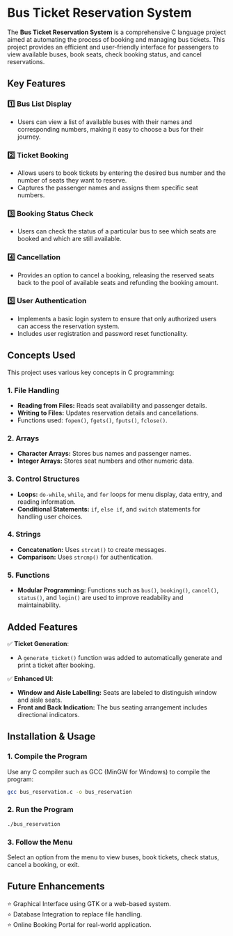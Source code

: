 # Bus Ticket Reservation System 

The **Bus Ticket Reservation System** is a comprehensive C language project aimed at automating the process of booking and managing bus tickets. This project provides an efficient and user-friendly interface for passengers to view available buses, book seats, check booking status, and cancel reservations.

## Key Features

### 1️⃣ Bus List Display  
- Users can view a list of available buses with their names and corresponding numbers, making it easy to choose a bus for their journey.

### 2️⃣ Ticket Booking  
- Allows users to book tickets by entering the desired bus number and the number of seats they want to reserve.  
- Captures the passenger names and assigns them specific seat numbers.

### 3️⃣ Booking Status Check  
- Users can check the status of a particular bus to see which seats are booked and which are still available.

### 4️⃣ Cancellation  
- Provides an option to cancel a booking, releasing the reserved seats back to the pool of available seats and refunding the booking amount.

### 5️⃣ User Authentication  
- Implements a basic login system to ensure that only authorized users can access the reservation system.  
- Includes user registration and password reset functionality.


## Concepts Used  

This project uses various key concepts in C programming:

###  1. File Handling  
- **Reading from Files:** Reads seat availability and passenger details.  
- **Writing to Files:** Updates reservation details and cancellations.  
- Functions used: `fopen()`, `fgets()`, `fputs()`, `fclose()`.

###  2. Arrays  
- **Character Arrays:** Stores bus names and passenger names.  
- **Integer Arrays:** Stores seat numbers and other numeric data.

###  3. Control Structures  
- **Loops:** `do-while`, `while`, and `for` loops for menu display, data entry, and reading information.  
- **Conditional Statements:** `if`, `else if`, and `switch` statements for handling user choices.

###  4. Strings  
- **Concatenation:** Uses `strcat()` to create messages.  
- **Comparison:** Uses `strcmp()` for authentication.  

###  5. Functions  
- **Modular Programming:** Functions such as `bus()`, `booking()`, `cancel()`, `status()`, and `login()` are used to improve readability and maintainability.  


## Added Features  

✅ **Ticket Generation**:  
- A `generate_ticket()` function was added to automatically generate and print a ticket after booking.

✅ **Enhanced UI**:  
- **Window and Aisle Labelling:** Seats are labeled to distinguish window and aisle seats.  
- **Front and Back Indication:** The bus seating arrangement includes directional indicators.


##  Installation & Usage  

### 1. Compile the Program  
Use any C compiler such as GCC (MinGW for Windows) to compile the program:  
```sh
gcc bus_reservation.c -o bus_reservation
```
### 2. Run the Program
```sh
./bus_reservation
```
### 3. Follow the Menu
Select an option from the menu to view buses, book tickets, check status, cancel a booking, or exit.

## Future Enhancements
⭐ Graphical Interface using GTK or a web-based system.</br>
⭐ Database Integration to replace file handling.</br>
⭐ Online Booking Portal for real-world application.
